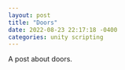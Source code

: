 ```yaml
---
layout: post
title: "Doors"
date: 2022-08-23 22:17:18 -0400
categories: unity scripting
---
```

A post about doors.